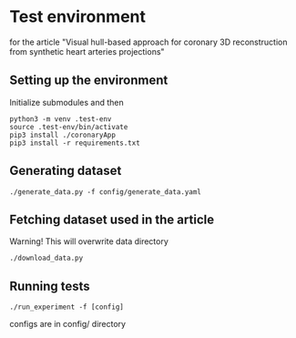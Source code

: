 # Test environment
for the article "Visual hull-based approach for coronary 3D reconstruction from synthetic heart arteries projections"

## Setting up the environment
Initialize submodules and then
```
python3 -m venv .test-env
source .test-env/bin/activate
pip3 install ./coronaryApp
pip3 install -r requirements.txt
```

## Generating dataset
```
./generate_data.py -f config/generate_data.yaml
```

## Fetching dataset used in the article
Warning! This will overwrite data directory
```
./download_data.py
```

## Running tests
```
./run_experiment -f [config]
```
configs are in config/ directory
